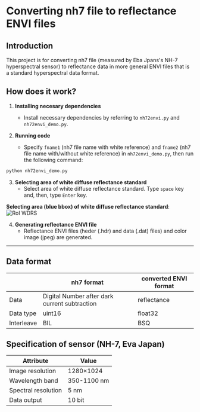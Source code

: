 # Converting nh7 file to reflectance ENVI files

## Introduction

This project is for converting nh7 file (measured by Eba Jpans's NH-7 hyperspectral sensor) to reflectance data in more general ENVI files that is a standard hyperspectral data format.

## How does it work?
1. **Installing necesary dependencies**
   - Install necessary dependencies by referring to `nh72envi.py` and `nh72envi_demo.py`.
   
2. **Running code**
   - Specify `fname1` (nh7 file name with white reference) and `fname2` (nh7 file name with/without white reference) in `nh72envi_demo.py`, then run the following command:
```bash
python nh72envi_demo.py
```

3. **Selecting area of white diffuse reflectance standard**
   - Select area of white diffuse reflectance standard. Type `space` key and, then, type `Enter` key.

**Selecting area (blue bbox) of white diffuse reflectance standard**:
![RoI WDRS](asset/RoI_selection.png)

4. **Generating reflectance ENVI file**
   - Reflectance ENVI files (heder (.hdr) and data (.dat) files) and color image (jpeg) are generated.

---
## Data format
| | nh7 format | converted ENVI format|
| ---- | ---- | ---- |
| Data | Digital Number after dark current subtraction | reflectance |
| Data type | uint16 | float32 |
| Interleave | BIL | BSQ |

## Specification of sensor (NH-7, Eva Japan)
Attribute | Value
---|---
Image resolution | 1280×1024
Wavelength band | 350-1100 nm
Spectral resolution | 5 nm
Data output | 10 bit

